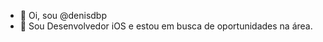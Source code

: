 - 👋 Oi, sou @denisdbp
- 🌱 Sou Desenvolvedor iOS e estou em busca de oportunidades na área.

<!---
denisdbp/denisdbp is a ✨ special ✨ repository because its `README.md` (this file) appears on your GitHub profile.
You can click the Preview link to take a look at your changes.
--->
